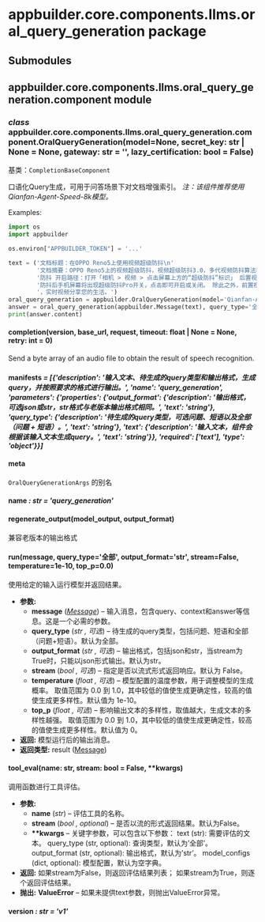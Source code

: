# appbuilder.core.components.llms.oral_query_generation package

## Submodules

## appbuilder.core.components.llms.oral_query_generation.component module

### *class* appbuilder.core.components.llms.oral_query_generation.component.OralQueryGeneration(model=None, secret_key: str | None = None, gateway: str = '', lazy_certification: bool = False)

基类：`CompletionBaseComponent`

口语化Query生成，可用于问答场景下对文档增强索引。
 *注：该组件推荐使用Qianfan-Agent-Speed-8k模型。*

Examples:

```python
import os
import appbuilder

os.environ["APPBUILDER_TOKEN"] = '...'

text = ('文档标题：在OPPO Reno5上使用视频超级防抖\n'
        '文档摘要：OPPO Reno5上的视频超级防抖，视频超级防抖3.0，多代视频防抖算法积累，这一代依旧超级防抖超级稳。 开启视频超级'
        '防抖 开启路径：打开「相机 > 视频 > 点击屏幕上方的“超级防抖”标识」 后置视频同时支持超级防抖和超级防抖Pro功能，开启超级'
        '防抖后手机屏幕将出现超级防抖Pro开关，点击即可开启或关闭。 除此之外，前置视频同样加持防抖算法，边走边拍也能稳定聚焦脸部'
        '，实时视频分享您的生活。')
oral_query_generation = appbuilder.OralQueryGeneration(model='Qianfan-Agent-Speed-8k')
answer = oral_query_generation(appbuilder.Message(text), query_type='全部', output_format='str')
print(answer.content)
```

#### completion(version, base_url, request, timeout: float | None = None, retry: int = 0)

Send a byte array of an audio file to obtain the result of speech recognition.

#### manifests *= [{'description': '输入文本、待生成的query类型和输出格式，生成query，并按照要求的格式进行输出。', 'name': 'query_generation', 'parameters': {'properties': {'output_format': {'description': '输出格式，可选json或str，str格式与老版本输出格式相同。', 'text': 'string'}, 'query_type': {'description': '待生成的query类型，可选问题、短语以及全部（问题 + 短语）。', 'text': 'string'}, 'text': {'description': '输入文本，组件会根据该输入文本生成query。', 'text': 'string'}}, 'required': ['text'], 'type': 'object'}}]*

#### meta

`OralQueryGenerationArgs` 的别名

#### name *: str* *= 'query_generation'*

#### regenerate_output(model_output, output_format)

兼容老版本的输出格式

#### run(message, query_type='全部', output_format='str', stream=False, temperature=1e-10, top_p=0.0)

使用给定的输入运行模型并返回结果。

* **参数:**
  * **message** ([*Message*](appbuilder.core.md#appbuilder.core.message.Message)) – 输入消息，包含query、context和answer等信息。这是一个必需的参数。
  * **query_type** (*str* *,*  *可选*) – 待生成的query类型，包括问题、短语和全部（问题+短语）。默认为全部。
  * **output_format** (*str* *,*  *可选*) – 输出格式，包括json和str，当stream为True时，只能以json形式输出。默认为str。
  * **stream** (*bool* *,*  *可选*) – 指定是否以流式形式返回响应。默认为 False。
  * **temperature** (*float* *,*  *可选*) – 模型配置的温度参数，用于调整模型的生成概率。
    取值范围为 0.0 到 1.0，其中较低的值使生成更确定性，较高的值使生成更多样性。默认值为 1e-10。
  * **top_p** (*float* *,*  *可选*) – 影响输出文本的多样性，取值越大，生成文本的多样性越强。
    取值范围为 0.0 到 1.0，其中较低的值使生成更确定性，较高的值使生成更多样性。默认值为 0。
* **返回:**
  模型运行后的输出消息。
* **返回类型:**
  result ([Message](appbuilder.core.md#appbuilder.core.message.Message))

#### tool_eval(name: str, stream: bool = False, \*\*kwargs)

调用函数进行工具评估。

* **参数:**
  * **name** (*str*) – 评估工具的名称。
  * **stream** (*bool* *,* *optional*) – 是否以流的形式返回结果。默认为False。
  * **\*\*kwargs** – 关键字参数，可以包含以下参数：
    text (str): 需要评估的文本。
    query_type (str, optional): 查询类型，默认为’全部’。
    output_format (str, optional): 输出格式，默认为’str’。
    model_configs (dict, optional): 模型配置，默认为空字典。
* **返回:**
  如果stream为False，则返回评估结果列表；
  如果stream为True，则逐个返回评估结果。
* **抛出:**
  **ValueError** – 如果未提供text参数，则抛出ValueError异常。

#### version *: str* *= 'v1'*
